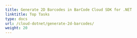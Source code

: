 ```yaml
---
title: Generate 2D Barcodes in BarCode Cloud SDK for .NET
linktitle: Top Tasks
type: docs
url: /cloud-dotnet/generate-2d-barcodes/
weight: 20
---
```




